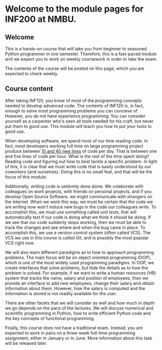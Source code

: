 # Welcome to the module pages for INF200 at NMBU.

## Welcome
This is a hands-on course that will take you from beginner to seasoned Python
programmer in one semester. Therefore, this is a fast-paced module and we
expect you to work on weekly coursework in order to take the exam.

The contents of the course will be posted on this page, which you are expected
to check weekly. 

## Course content
After taking INF120, you know of most of the programming concepts needed to
develop advanced code. The contents of INF120 is, in fact, enough to solve
most programming problems you can concieve of. However, you do not have
experience programming. You can consider yourself as a carpenter who's seen
all tools needed for his craft, but never put them to good use. This module
will teach you how to put your tools to good use.

When developing software, we spend most of our time reading code. In fact,
most developers working full time on large programming project produce
between [10 and 40 new lines](https://successfulsoftware.net/2017/02/10/how-much-code-can-a-coder-code/)
of code per day. That is between one and five lines of code per hour. What
is the rest of the time spent doing? Reading code and figuring out how to
best tackle a specific problem. In light of this, it is clear that we must
write code that is easily understood by our coworkers (and ourselves). Doing
this is no small feat, and that will be the focus of this module.

Additionally, writing code is seldomly done alone. We colaborate with colleagues
on work projects, with friends on personal projects, and if you develop Open
Source Software, we might communicate with strangers on the internet. When we
work this way, we must be certain that the code we are writing now won't induce
new bugs in the code our colleagues write. To accomplish this, we must use 
something called *unit tests*, that will automatically test if our code is doing
what we think it should be doing. If we see that our code suddenly stops
working, then we must be able to track the changes and see where and when the
bug came in place. To accomplish this, we use a version control system (often
called VCS). The VCS we use in this course is called Git, and is possibly the
most popular VCS right now.

We will also learn different paradigms as to how to approach programming
problems. The main focus will be on object oriented programming (OOP), which
is one of the most widely used programming paradigms. In OOP, we create
interfaces that solve problems, but hide the details as to how the problem is
solved. For example, if we want to write a human resources (HR) system that
tracks the name, salary and position of employees, then we provide an interface
to add new employees, change their salary and obtain information about them. 
However, how the salary is computed and the information is stored is not
readily available for the user.

There are other facets that we will consider as well and how much in depth
we go depends on the pace of the lectures. We will discuss numerical and
scientific programming in Python, how to write efficient Python code and
the key concepts of functional programming.

Finally, this course does not have a traditional exam. Instead, you are expected
to work in pairs on a three-week full-time programming assignment, either in
January or in June. More information about this task will be released later.

